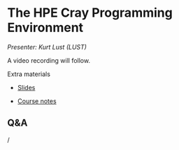 # The HPE Cray Programming Environment

*Presenter: Kurt Lust (LUST)*

<!--
<video src="https://462000265.lumidata.eu/2day-next/recordings/02-CPE.mp4" controls="controls">
</video>
-->
A video recording will follow.

<!--
Materials will be made available after the lecture
-->

Extra materials

-   [Slides](https://462000265.lumidata.eu/2day-next/files/LUMI-2day-next-02-CPE.pdf)

-   [Course notes](02-CPE.md)


## Q&A

/

